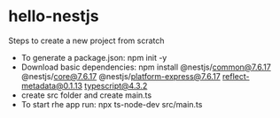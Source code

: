 # hello-nestjs
 Steps to create a new project from scratch
 -  To generate a package.json: npm init -y 
 -  Download basic dependencies: npm install @nestjs/common@7.6.17 @nestjs/core@7.6.17 @nestjs/platform-express@7.6.17 reflect-metadata@0.1.13 typescript@4.3.2
 -  create src folder and create main.ts
 -  To start rhe app run: npx ts-node-dev src/main.ts